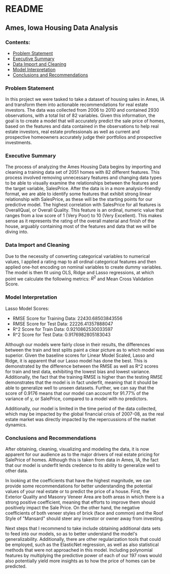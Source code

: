 # README 
## Ames, Iowa Housing Data Analysis
### Contents:
- [Problem Statement](#Problem-Statement)
- [Executive Summary](#Executive-Summary)
- [Data Import and Cleaning](#Data-Import-and-Cleaning)
- [Model Interpretation](#Model-Interpretation)
- [Conclusions and Recommendations](#Conclusions-and-Recommendations)

### Problem Statement
In this project we were tasked to take a dataset of housing sales in Ames, IA and transform them into actionable recommendations for real estate investors. The data was collected from 2006 to 2010 and contained 2930 observations, with a total list of 82 variables. Given this information, the goal is to create a model that will accurately predict the sale price of homes, based on the features and data contained in the observations to help real estate investors, real estate professionals as well as current and prospective homeowners accurately judge their portfolios and prospective investments.

### Executive Summary 

The process of analyzing the Ames Housing Data  begins by importing and cleaning a training data set of 2051 homes with 82 different features. This process involved removing unnecessary features and changing data types to be able to visually examine the relationships between the features and the target variable, SalesPrice. After the data is in a more analysis-friendly format, we are able to identify some features that exhibit strong linear relationship with SalesPrice, as these will be the starting points for our predictive model. The highest correlation with SalesPrice for all features is OverallQual, or Overall Quality. This feature is an ordinal, numeric value that ranges from a low score of 1 (Very Poor) to 10 (Very Excellent). This makes sense as it represents the rating of the overall material and finish of the house, arguably containing most of the features and data that we will be diving into. 

### Data Import and Cleaning
Due to the necessity of converting categorical variables to numerical values, I applied a rating map to all ordinal categorical features and then applied one-hot encoding on nominal variables to create dummy variables. The model is then fit using OLS, Ridge and Lasso regressions, at which point we calculate the following metrics: $R^2$ and Mean Cross Validation Score.

### Model Interpretation
Lasso Model Scores:
 - RMSE Score for Training Data: 22430.68503843556
 - RMSE Score for Test Data: 22226.41357888047
 - R^2 Score for Train Data: 0.9210862530033597
 - R^2 Score for Test Data: 0.9176982805183043

Although our models were fairly close in their results, the differences between the train and test splits paint a clear picture as to which model was superior. Given the baseline scores for Linear Model Scaled, Lasso and Ridge, it is apparent that our Lasso model has done the best. This is demonstrated by the difference between the RMSE as well as R^2 scores for train and test data, exhibiting the lowest bias and lowest variance. Additionally, the fact that the training RMSE is higher than the testing RMSE demonstrates that the model is in fact underfit, meaning that it should be able to generalize well to unseen datasets. Further, we can say that the score of 0.9176 means that our model can account for 91.77% of the variance of y, or SalePrice, compared to a model with no predictors.

Additionally, our model is limited in the time period of the data collected, which may be impacted by the global financial crisis of 2007-08, as the real estate market was directly impacted by the repercussions of the market dynamics.

### Conclusions and Recommendations
After obtaining, cleaning, visualizing and modeling the data, it is now apparent for our audience as to the major drivers of real estate pricing for SalePrice of homes. Although this is taken from data in Ames, IA, the fact that our model is underfit lends credence to its ability to generalize well to other data. 

In looking at the coefficients that have the highest magnitude, we can provide some recommendations for better understanding the potential values of your real estate or to predict the price of a house. First, the Exterior Quality and Masonry Veneer Area are both areas in which there is a strong positive coefficient, meaning that efforts to improve them should positively impact the Sale Price. On the other hand, the negative coefficients of  both veneer styles of brick (face and common) and the Roof Style of "Mansard" should steer any investor or owner away from investing. 

Next steps that I recommend to take include obtaining additional data sets to feed into our models, so as to better understand the model's generalizability. Additionally, there are other regularization tools that could be employed, such as the ElasticNet regression, as well as also statistical methods that were not approached in this model. Including polynomial features by multiplying the predictive power of each of our 197 rows would also potentially yield more insights as to how the price of homes can be predicted.

